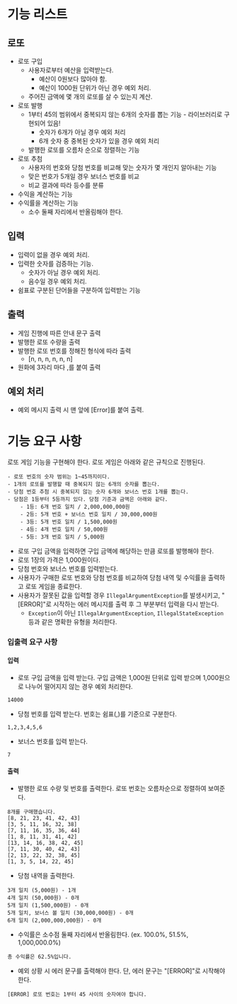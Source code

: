 # 기능 리스트
## 로또
- 로또 구입
  - 사용자로부터 예산을 입력받는다. 
    - 예산이 0원보다 많아야 함. 
    - 예산이 1000원 단위가 아닌 경우 예외 처리.
  - 주어진 금액에 몇 개의 로또를 살 수 있는지 계산.
- 로또 발행
  - 1부터 45의 범위에서 중복되지 않는 6개의 숫자를 뽑는 기능 - 라이브러리로 구현되어 있음!
    - 숫자가 6개가 아닐 경우 예외 처리 
    - 6개 숫자 중 중복된 숫자가 있을 경우 예외 처리 
  - 발행한 로또를 오름차 순으로 정렬하는 기능
- 로또 추첨
  - 사용자의 번호와 당첨 번호를 비교해 맞는 숫자가 몇 개인지 알아내는 기능
  - 맞은 번호가 5개일 경우 보너스 번호를 비교
  - 비교 결과에 따라 등수를 분류
- 수익을 계산하는 기능
- 수익률을 계산하는 기능
  - 소수 둘째 자리에서 반올림해야 한다.
## 입력
- 입력이 없을 경우 예외 처리.
- 입력한 숫자를 검증하는 기능.
  - 숫자가 아닐 경우 예외 처리.
  - 음수일 경우 예외 처리.
- 쉼표로 구분된 단어들을 구분하여 입력받는 기능
## 출력
- 게임 진행에 따른 안내 문구 출력
- 발행한 로또 수량을 출력
- 발행한 로또 번호를 정해진 형식에 따라 출력
  - [n, n, n, n, n, n]
- 원화에 3자리 마다 ,를 붙여 출력
## 예외 처리
- 예외 메시지 출력 시 맨 앞에 [Error]를 붙여 출력.

#  기능 요구 사항

로또 게임 기능을 구현해야 한다. 로또 게임은 아래와 같은 규칙으로 진행된다.

```
- 로또 번호의 숫자 범위는 1~45까지이다.
- 1개의 로또를 발행할 때 중복되지 않는 6개의 숫자를 뽑는다.
- 당첨 번호 추첨 시 중복되지 않는 숫자 6개와 보너스 번호 1개를 뽑는다.
- 당첨은 1등부터 5등까지 있다. 당첨 기준과 금액은 아래와 같다.
    - 1등: 6개 번호 일치 / 2,000,000,000원
    - 2등: 5개 번호 + 보너스 번호 일치 / 30,000,000원
    - 3등: 5개 번호 일치 / 1,500,000원
    - 4등: 4개 번호 일치 / 50,000원
    - 5등: 3개 번호 일치 / 5,000원
```

- 로또 구입 금액을 입력하면 구입 금액에 해당하는 만큼 로또를 발행해야 한다.
- 로또 1장의 가격은 1,000원이다.
- 당첨 번호와 보너스 번호를 입력받는다.
- 사용자가 구매한 로또 번호와 당첨 번호를 비교하여 당첨 내역 및 수익률을 출력하고 로또 게임을 종료한다.
- 사용자가 잘못된 값을 입력할 경우 `IllegalArgumentException`를 발생시키고, "[ERROR]"로 시작하는 에러 메시지를 출력 후 그 부분부터 입력을 다시 받는다.
  - `Exception`이 아닌 `IllegalArgumentException`, `IllegalStateException` 등과 같은 명확한 유형을 처리한다.

### 입출력 요구 사항

#### 입력

- 로또 구입 금액을 입력 받는다. 구입 금액은 1,000원 단위로 입력 받으며 1,000원으로 나누어 떨어지지 않는 경우 예외 처리한다.

```
14000
```

- 당첨 번호를 입력 받는다. 번호는 쉼표(,)를 기준으로 구분한다.

```
1,2,3,4,5,6
```

- 보너스 번호를 입력 받는다.

```
7
```

#### 출력

- 발행한 로또 수량 및 번호를 출력한다. 로또 번호는 오름차순으로 정렬하여 보여준다.

```
8개를 구매했습니다.
[8, 21, 23, 41, 42, 43] 
[3, 5, 11, 16, 32, 38] 
[7, 11, 16, 35, 36, 44] 
[1, 8, 11, 31, 41, 42] 
[13, 14, 16, 38, 42, 45] 
[7, 11, 30, 40, 42, 43] 
[2, 13, 22, 32, 38, 45] 
[1, 3, 5, 14, 22, 45]
```

- 당첨 내역을 출력한다.

```
3개 일치 (5,000원) - 1개
4개 일치 (50,000원) - 0개
5개 일치 (1,500,000원) - 0개
5개 일치, 보너스 볼 일치 (30,000,000원) - 0개
6개 일치 (2,000,000,000원) - 0개
```

- 수익률은 소수점 둘째 자리에서 반올림한다. (ex. 100.0%, 51.5%, 1,000,000.0%)

```
총 수익률은 62.5%입니다.
```

- 예외 상황 시 에러 문구를 출력해야 한다. 단, 에러 문구는 "[ERROR]"로 시작해야 한다.

```
[ERROR] 로또 번호는 1부터 45 사이의 숫자여야 합니다.
```
